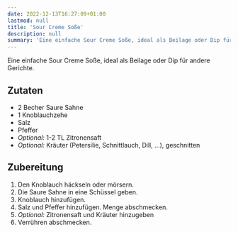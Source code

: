 ```yaml
---
date: 2022-12-13T16:27:09+01:00
lastmod: null
title: 'Sour Creme Soße'
description: null
summary: 'Eine einfache Sour Creme Soße, ideal als Beilage oder Dip für andere Gerichte.'
---
```


Eine einfache Sour Creme Soße, ideal als Beilage oder Dip für andere Gerichte.

## Zutaten

- 2 Becher Saure Sahne
- 1 Knoblauchzehe
- Salz
- Pfeffer
- *Optional:* 1-2 TL Zitronensaft
- *Optional:* Kräuter (Petersilie, Schnittlauch, Dill, ...), geschnitten

## Zubereitung

1. Den Knoblauch häckseln oder mörsern.
2. Die Saure Sahne in eine Schüssel geben.
3. Knoblauch hinzufügen.
4. Salz und Pfeffer hinzufügen. Menge abschmecken.
5. *Optional:* Zitronensaft und Kräuter hinzugeben
6. Verrühren abschmecken.
